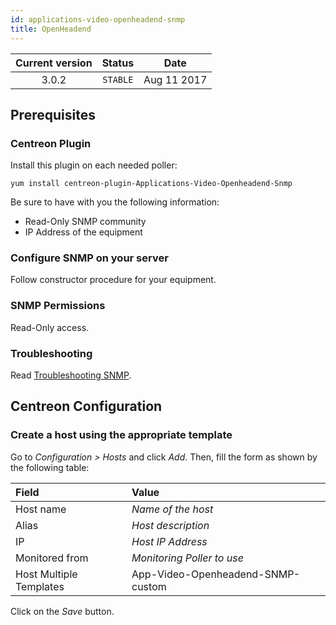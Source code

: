 ```yaml
---
id: applications-video-openheadend-snmp
title: OpenHeadend
---
```


| Current version | Status | Date |
| :-: | :-: | :-: |
| 3.0.2 | `STABLE` | Aug 11 2017 |

## Prerequisites

### Centreon Plugin

Install this plugin on each needed poller:

``` shell
yum install centreon-plugin-Applications-Video-Openheadend-Snmp
```

Be sure to have with you the following information:

  - Read-Only SNMP community
  - IP Address of the equipment

### Configure SNMP on your server

Follow constructor procedure for your equipment.

### SNMP Permissions

Read-Only access.

### Troubleshooting

Read [Troubleshooting SNMP](https://documentation.centreon.com/docs/centreon-plugins/en/latest/user/guide.html#snmp).

## Centreon Configuration

### Create a host using the appropriate template

Go to *Configuration \> Hosts* and click *Add*. Then, fill the form as shown by the following table:

| Field                                | Value                             |
| :----------------------------------- | :-------------------------------- |
| Host name                            | *Name of the host*                |
| Alias                                | *Host description*                |
| IP                                   | *Host IP Address*                 |
| Monitored from                       | *Monitoring Poller to use*        |
| Host Multiple Templates              | App-Video-Openheadend-SNMP-custom |

Click on the *Save* button.

